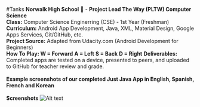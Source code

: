#Tanks
<b>Norwalk High School</b> :school: - <b>Project Lead The Way (PLTW) Computer Science</b><br>
<b>Class:</b> Computer Science Enginerring (CSE) - 1st Year (Freshman)<br>
<b>Curriculum:</b> Android App Development, Java, XML, Material Design, Google Apps Services, Git/GitHub, etc.<br>
<b>Project Source:</b> Adapted from Udacity.com (Android Development for Beginners)<br>
<b>How To Play: W = Forward</b>
<b> A = Left</b>
<b> S = Back</b>
<b> D = Right</b>
<b>Deliverables:</b> Completed apps are tested on a device, presented to peers, and uploaded to GitHub for teacher review and grade.   
<br>
<b>Example screenshots of our completed Just Java App in English, Spanish, French and Korean</b><br><br>
<b>Screenshots</b>
![Alt text](https://github.com/JackTheBOSSYT/UnityGames/blob/master/screenshot/tanks_1.PNG "The Tanks Can Shoot Bullets")
<br>
